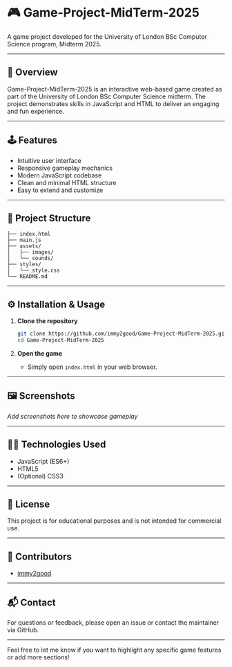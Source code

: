 # 🎮 Game-Project-MidTerm-2025

A game project developed for the University of London BSc Computer Science program, Midterm 2025.

---

## 🚀 Overview

Game-Project-MidTerm-2025 is an interactive web-based game created as part of the University of London BSc Computer Science midterm. The project demonstrates skills in JavaScript and HTML to deliver an engaging and fun experience.

---

## 🕹️ Features

- Intuitive user interface
- Responsive gameplay mechanics
- Modern JavaScript codebase
- Clean and minimal HTML structure
- Easy to extend and customize

---

## 📂 Project Structure

```
├── index.html
├── main.js
├── assets/
│   ├── images/
│   └── sounds/
├── styles/
│   └── style.css
└── README.md
```

---

## ⚙️ Installation & Usage

1. **Clone the repository**
   ```bash
   git clone https://github.com/immy2good/Game-Project-MidTerm-2025.git
   cd Game-Project-MidTerm-2025
   ```

2. **Open the game**
   - Simply open `index.html` in your web browser.

---

## 🖼️ Screenshots

_Add screenshots here to showcase gameplay_

---

## 👩‍💻 Technologies Used

- JavaScript (ES6+)
- HTML5
- (Optional) CSS3

---

## 📝 License

This project is for educational purposes and is not intended for commercial use.

---

## 🙌 Contributors

- [immy2good](https://github.com/immy2good)

---

## 📬 Contact

For questions or feedback, please open an issue or contact the maintainer via GitHub.

---

Feel free to let me know if you want to highlight any specific game features or add more sections!
